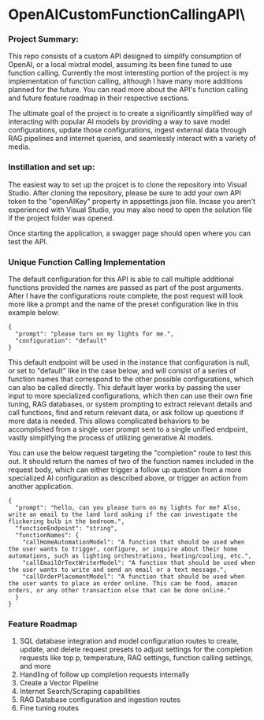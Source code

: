 # OpenAICustomFunctionCallingAPI\

### Project Summary: 
This repo consists of a custom API designed to simplify consumption of OpenAI, or a local mixtral model, assuming its been fine tuned to use function calling. Currently the most interesting portion of the project is my implementation of function calling, although I have many more additions planned for the future. You can read more about the API's function calling and future feature roadmap in their respective sections. 

The ultimate goal of the project is to create a significantly simplified way of interacting with popular AI models by providing a way to save model configurations, update those configurations, ingest external data through RAG pipelines and internet queries, and seamlessly interact with a variety of media.

### Instillation and set up:
The easiest way to set up the projcet is to clone the repository into Visual Studio. After cloning the repository, please be sure to add your own API token to the "openAIKey" property in appsettings.json file. Incase you aren't experienced with Visual Studio, you may also need to open the solution file if the project folder was opened.

Once starting the application, a swagger page should open where you can test the API. 

### Unique Function Calling Implementation
The default configuration for this API is able to call multiple additional functions provided the names are passed as part of the post arguments. After I have the configurations route complete, the post request will look more like a prompt and the name of the preset configuration like in this example below:
```
{
  "prompt": "please turn on my lights for me.",
  "configuration": "default"
}
```

This default endpoint will be used in the instance that configuration is null, or set to "default" like in the case below, and will consist of a series of function names that correspond to the other possible configurations, which can also be called directly. This default layer works by passing the user input to more specialized configurations, which then can use their own fine tuning, RAG databases, or system prompting to extract relevant details and call functions, find and return relevant data, or ask follow up questions if more data is needed. This allows complicated behaviors to be accomplished from a single user prompt sent to a single unified endpoint, vastly simplifying the process of utilizing generative AI models.

You can use the below request targeting the "completion" route to test this out. It should return the names of two of the function names included in the request body, which can either trigger a follow up question from a more specialized AI configuration as described above, or trigger an action from another application.
```
{
  "prompt": "hello, can you please turn on my lights for me? Also, write an email to the land lord asking if the can investigate the flickering bulb in the bedroom.",
  "functionEndpoint": "string",
  "functionNames": {
    "callHomeAutomationModel": "A function that should be used when the user wants to trigger, configure, or inquire about their home automations, such as lighting orchestrations, heating/cooling, etc.",
    "callEmailOrTextWriterModel": "A function that should be used when the user wants to write and send an email or a text message.",
    "callOrderPlacementModel": "A function that should be used when the user wants to place an order online. This can be food, amazon orders, or any other transaction else that can be done online."
  }
}
```

### Feature Roadmap
1. SQL database integration and model configuration routes to create, update, and delete request presets to adjust settings for the completion requests like top p, temperature, RAG settings, function calling settings, and more
2. Handling of follow up completion requests internally
3. Create a Vector Pipeline
4. Internet Search/Scraping capabilities
5. RAG Database configuration and ingestion routes
6. Fine tuning routes
